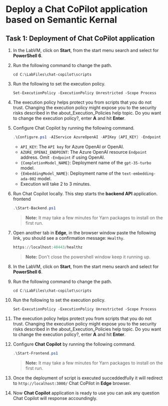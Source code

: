 # Deploy a Chat CoPilot application based on Semantic Kernal

## Task 1: Deployment of Chat CoPilot application

1. In the LabVM, click on **Start**, from the start menu search and select for **PowerShell 6**. 

1. Run the following command to change the path.

   ```
   cd C:\LabFiles\chat-copilot\scripts
   ```

1. Run the following to set the execution policy.

   ```
   Set-ExecutionPolicy -ExecutionPolicy Unrestricted -Scope Process
   ``` 

1. The execution policy helps protect you from scripts that you do not trust. Changing the execution policy might expose you to the security risks described in the about_Execution_Policies help topic. Do you want to change the execution policy?, enter **A** and hit **Enter**.

1. Configure Chat Copilot by running the following command.

   ```powershell
   .\Configure.ps1 -AIService AzureOpenAI -APIKey {API_KEY} -Endpoint {AZURE_OPENAI_ENDPOINT} -CompletionModel {CompletionModel_NAME} -EmbeddingModel {EmbeddingModel_NAME}
   ```

   - `API_KEY`: The `API key` for Azure OpenAI or OpenAI.
   - `AZURE_OPENAI_ENDPOINT`: The Azure OpenAI resource `Endpoint` address. Omit `-Endpoint` if using OpenAI.
   - `{CompletionModel_NAME}`: Deployment name of the `gpt-35-turbo` model.
   - `{EmbeddingModel_NAME}`:  Deployment name of the `text-embedding-ada-002` model.
   - Execution will take 2 to 3 minutes.

1. Run Chat Copilot locally. This step starts the **backend API** application. frontend

   ```powershell
   .\Start-Backend.ps1
   ```
   
   > **Note:** It may take a few minutes for Yarn packages to install on the first run.

1. Open another tab in **Edge**, in the browser window paste the following link, you should see a confirmation message: `Healthy`.

   ```powershell
   https://localhost:40443/healthz
   ```
  
   > **Note:** Don't close the powershell window keep it running up.

1. In the LabVM, click on **Start**, from the start menu search and select for **PowerShell 6**. 

1. Run the following command to change the path.

   ```
   cd C:\LabFiles\chat-copilot\scripts
   ```

1. Run the following to set the execution policy.

   ```
   Set-ExecutionPolicy -ExecutionPolicy Unrestricted -Scope Process
   ``` 

1. The execution policy helps protect you from scripts that you do not trust. Changing the execution policy might expose you to the security risks described in the about_Execution_Policies help topic. Do you want to change the execution policy?, enter **A** and hit **Enter**.

1. Configure **Chat Copilot** by running the following command.

   ```powershell
   .\Start-Frontend.ps1
   ```

   > **Note:** It may take a few minutes for Yarn packages to install on the first run.

1. Once the deployment of script is executed succeddedfully it will redirect to `http://localhost:3000/` Chat CoPilot in **Edge** browser. 

1. Now **Chat Copilot** application is ready to use you can ask any question Chat Copilot will response accoundingly.
